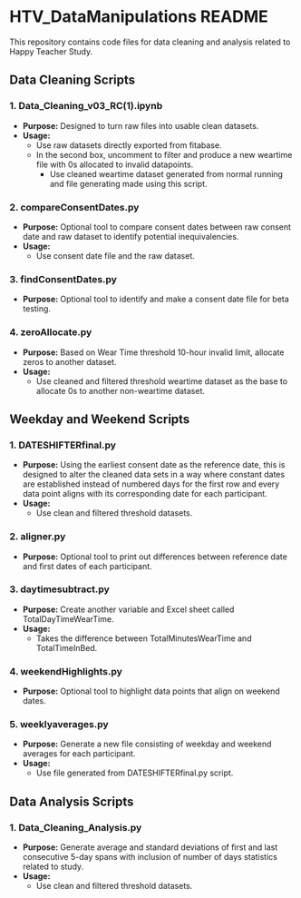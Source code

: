 # HTV_DataManipulations README

This repository contains code files for data cleaning and analysis related to Happy Teacher Study.

## Data Cleaning Scripts

### 1. Data_Cleaning_v03_RC(1).ipynb

- **Purpose:** Designed to turn raw files into usable clean datasets.
- **Usage:**
  - Use raw datasets directly exported from fitabase.
  - In the second box, uncomment to filter and produce a new weartime file with 0s allocated to invalid datapoints. 
    - Use cleaned weartime dataset generated from normal running and file generating made using this script.

### 2. compareConsentDates.py

- **Purpose:** Optional tool to compare consent dates between raw consent date and raw dataset to identify potential inequivalencies.
- **Usage:**
  - Use consent date file and the raw dataset.

### 3. findConsentDates.py

- **Purpose:** Optional tool to identify and make a consent date file for beta testing.

### 4. zeroAllocate.py

- **Purpose:** Based on Wear Time threshold 10-hour invalid limit, allocate zeros to another dataset.
- **Usage:**
  - Use cleaned and filtered threshold weartime dataset as the base to allocate 0s to another non-weartime dataset.

## Weekday and Weekend Scripts

### 1. DATESHIFTERfinal.py

- **Purpose:** Using the earliest consent date as the reference date, this is designed to alter the cleaned data sets in a way where constant dates are established instead of numbered days for the first row and every data point aligns with its corresponding date for each participant.
- **Usage:**
  - Use clean and filtered threshold datasets.

### 2. aligner.py

- **Purpose:** Optional tool to print out differences between reference date and first dates of each participant.

### 3. daytimesubtract.py

- **Purpose:** Create another variable and Excel sheet called TotalDayTimeWearTime.
- **Usage:**
  - Takes the difference between TotalMinutesWearTime and TotalTimeInBed.

### 4. weekendHighlights.py

- **Purpose:** Optional tool to highlight data points that align on weekend dates.

### 5. weeklyaverages.py

- **Purpose:** Generate a new file consisting of weekday and weekend averages for each participant.
- **Usage:**
  - Use file generated from DATESHIFTERfinal.py script.

## Data Analysis Scripts

### 1. Data_Cleaning_Analysis.py

- **Purpose:** Generate average and standard deviations of first and last consecutive 5-day spans with inclusion of number of days statistics related to study.
- **Usage:**
  - Use clean and filtered threshold datasets.
